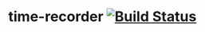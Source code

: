 # time-recorder [![Build Status](https://travis-ci.org/Sheldor5/time-recorder.svg?branch=master)](https://travis-ci.org/Sheldor5/time-recorder)
